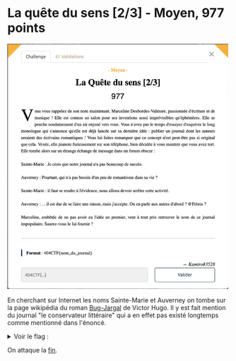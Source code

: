 # La quête du sens [2/3] - Moyen, 977 points

<img src="chall.png" width=500>

En cherchant sur Internet les noms Sainte-Marie et Auverney on tombe sur la page wikipédia du roman [Bug-Jargal](https://fr.wikipedia.org/wiki/Bug-Jargal) de Victor Hugo. 
Il y est fait mention du journal "le conservateur littéraire" qui a en effet pas existé longtemps comme mentionné dans l'énoncé.


<details>
<summary>Voir le flag :</summary>

***FLAG: 404CTF{le_conservateur_litteraire}***
</details>

On attaque la [fin](../quete_du_sens_3/). 